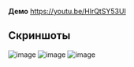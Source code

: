 **Демо**
https://youtu.be/HlrQtSY53UI
## Скриншоты
![image](https://github.com/EricShelbogashev/rtm/assets/96541869/13b8bd5e-6c7b-41ec-b898-448fc053de4a)
![image](https://github.com/EricShelbogashev/rtm/assets/96541869/15a2d80f-dd3f-4b54-bd34-4ae8d4c39597)
![image](https://github.com/EricShelbogashev/rtm/assets/96541869/bbf0e525-8383-493a-a713-4bd02233bed2)
